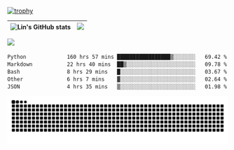 [![trophy](https://github-profile-trophy.vercel.app/?username=ocss884&column=7)](https://github.com/ocss884)

| ![Lin's GitHub stats](https://github-readme-stats.vercel.app/api?username=ocss884&show_icons=true&hide_border=True&count_private=true) | ![](https://github-readme-streak-stats.herokuapp.com?user=ocss884&hide_border=true&date_format=M%20j%5B%2C%20Y%5D&ring=7EDDCF&fire=7EDDCF") |
| ------------------------------------------------------------ | ------------------------------------------------------------ |

![](https://komarev.com/ghpvc/?username=ocss884&color=brightgreen)

<!--START_SECTION:waka-->

```txt
Python             160 hrs 57 mins █████████████████▒░░░░░░░   69.42 %
Markdown           22 hrs 40 mins  ██▒░░░░░░░░░░░░░░░░░░░░░░   09.78 %
Bash               8 hrs 29 mins   █░░░░░░░░░░░░░░░░░░░░░░░░   03.67 %
Other              6 hrs 7 mins    ▓░░░░░░░░░░░░░░░░░░░░░░░░   02.64 %
JSON               4 hrs 35 mins   ▒░░░░░░░░░░░░░░░░░░░░░░░░   01.98 %
```

<!--END_SECTION:waka-->

<p align="center">
   <img src="https://github.com/ocss884/ocss884/blob/output/github-snake.svg" alt="snake">
</p>
